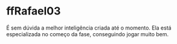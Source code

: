 # ffRafael03
É sem dúvida a melhor inteligência criada até o momento. Ela está especializada no começo da fase, conseguindo jogar muito bem.


